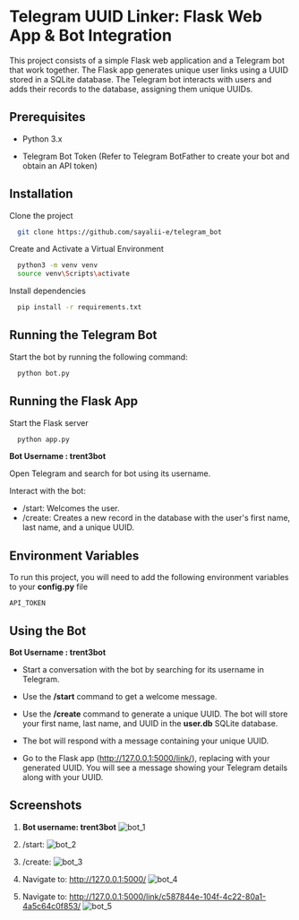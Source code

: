 
# Telegram UUID Linker: Flask Web App & Bot Integration

This project consists of a simple Flask web application and a Telegram bot that work together. The Flask app generates unique user links using a UUID stored in a SQLite database. The Telegram bot interacts with users and adds their records to the database, assigning them unique UUIDs.

## Prerequisites

- Python 3.x

- Telegram Bot Token (Refer to Telegram BotFather to create your bot and obtain an API token)


## Installation

Clone the project

```bash
  git clone https://github.com/sayalii-e/telegram_bot
```

Create and Activate a Virtual Environment

```bash
  python3 -m venv venv
  source venv\Scripts\activate
```

Install dependencies

```bash
  pip install -r requirements.txt
```


## Running the Telegram Bot

Start the bot by running the following command:

```bash
  python bot.py
```

## Running the Flask App

Start the Flask server

```bash
  python app.py
```

**Bot Username : trent3bot**

Open Telegram and search for bot using its username.

Interact with the bot:

- /start: Welcomes the user.
- /create: Creates a new record in the database with the user's first name, last name, and a unique UUID.

## Environment Variables

To run this project, you will need to add the following environment variables to your **config.py** file

`API_TOKEN`


## Using the Bot

**Bot Username : trent3bot**

- Start a conversation with the bot by searching for its username in Telegram.

- Use the **/start** command to get a welcome message.

- Use the **/create** command to generate a unique UUID. The bot will store your first name, last name, and UUID in the **user.db** SQLite database.

- The bot will respond with a message containing your unique UUID.

- Go to the Flask app (http://127.0.0.1:5000/link/<uuid>), replacing <uuid> with your generated UUID. You will see a message showing your Telegram details along with your UUID.

## Screenshots
1. **Bot username: trent3bot**
![bot_1](https://github.com/user-attachments/assets/80f513ab-d3a7-42ba-8585-909cd6f06905)

2. /start:
![bot_2](https://github.com/user-attachments/assets/b296bb39-9725-456f-945e-0d5d6ef77932)

3. /create:
![bot_3](https://github.com/user-attachments/assets/95cfcdec-4285-4202-b0a5-c519dce7068b)

4. Navigate to: http://127.0.0.1:5000/
![bot_4](https://github.com/user-attachments/assets/48376e0b-83a1-4c6a-b454-8f8d7bf684e2)

5. Navigate to: http://127.0.0.1:5000/link/c587844e-104f-4c22-80a1-4a5c64c0f853/
![bot_5](https://github.com/user-attachments/assets/0490a8c3-04a8-4f73-840c-a23a2b1137cd)
